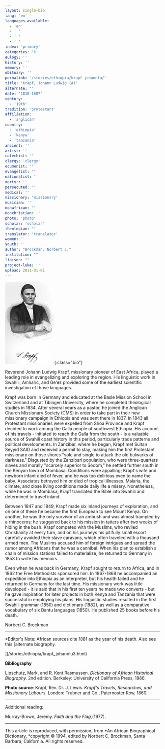 ```yaml
---
layout: single-bio
lang: 'en'
languages-available:
  - 'en'
  - ' '
  - ' '
  - ' '
index: 'primary'
categories: 'k'
eulogy: ''
history: ''
memory: ''
obituary: ''
permalink: '/stories/ethiopia/krapf-johannlu/'
title: "Krapf, Johann Ludwig (A)"
alternate: ""
date: '1810-1887'
century:
  - '19th'
tradition: 'protestant'
affiliation:
  - 'anglican'
country:
  - 'ethiopia'
  - 'kenya'
  - 'tanzania'
ancient: ''
artist: ''
catechist: ''
clergy: 'clergy'
ecumenist: ''
evangelist: ''
nationalist: ''
martyr: ''
persecuted: ''
medical: ''
missionary: 'missionary'
musician: ''
nonafrican: ''
nonchristian: ''
photo: 'photo'
scholar: 'scholar'
theologian: ''
translator: 'translator'
women: ''
youth: ''
author: "Brockman, Norbert C."
institution: ""
liaison: ""
project-luke: ''
upload: 2011-01-01
---
```


![image](/images/bio-pics/ethiopia/krapf-johannlu/krapf.jpg){:class="bio"}

Reverend Johann Ludwig Krapf, missionary pioneer of East Africa, played a leading role in evangelizing and exploring the region. His linguistic work in Swahili, Amharic, and Ge'ez provided some of the earliest scientific investigation of those languages.

Krapf was born in Germany and educated at the Basle Mission School in Switzerland and at Tibingen University, where he completed theological studies in 1834. After several years as a pastor, he joined the Anglican Church Missionary Society (CMS) in order to take part in their new missionary campaign in Ethiopia and was sent there in 1837. In 1843 all Protestant missionaries were expelled from Shoa Province and Krapf decided to work among the Galla people of southwest Ethiopia. His account of his travels - initiated to reach the Galla from the south - is a valuable source of Swahili coast history in this period, particularly trade patterns and political developments. In Zanzibar, where he began, Krapf met Sultan Seyyid SAID and received a permit to stay, making him the first Protestant missionary on those shores "sole and single to attack the old bulwarks of darkness." Disgusted by the Zanzibari population, who were three-quarters slaves and morally "scarcely superior to Sodom," he settled further south in the Kenyan town of Mombasa. Conditions were appalling; Krapf's wife and newborn infant died of fever, and he was too delirious even to name the baby. Associates betrayed him or died of tropical illnesses. Malaria, the climate, and close living conditions made daily life a misery. Nonetheless, while he was in Mombasa, Krapf translated the Bible into Swahili and determined to travel inland.

Between 1847 and 1849, Krapf made six inland journeys of exploration, and on one of these he became the first European to see Mount Kenya. On another, he was the only survivor of an ambush and was almost trampled by a rhinoceros; he staggered back to his mission in tatters after two weeks of hiding in the bush. Krapf competed with the Muslims, who reviled Christianity at every turn, and on his journeys his pitifully small escort carefully avoided their slave caravans, which often traveled with a thousand armed men. The Muslims accused him of foreign intrigues and spread the rumor among Africans that he was a cannibal. When his plan to establish a chain of mission stations failed to materialize, he returned to Germany in 1853 to write his memoirs.

Even when he was back in Germany, Krapf sought to return to Africa, and in 1862 the Free Methodists sponsored him. In 1867-1868 he accompanied an expedition into Ethiopia as an interpreter, but his health failed and he returned to Germany for the last time. His missionary work was little developed - it is said that in his first ten  years he made two converts - but he gave inspiration for later projects in both Kenya and Tanzania that were successful in employing his plans. His linguistic studies resulted in the first Swahili grammar (1850) and dictionary (1882), as well as a comparative vocabulary of six Bantu languages (1850). He published 25 books before his death.

Norbert C. Brockman

---

*Editor's Note: African sources cite 1881 as the year of his death.
Also see this [alternate biography.

](/stories/ethiopia/krapf_johannlu3.html)

**Bibliography**

Lipschutz, Mark, and R. Kent Rasmussen.  *Dictionary of African Historical Biography.*  2nd edition.  Berkeley: University of California Press, 1986.

**Photo source**: Krapf, Rev. Dr. J. Lewis. *Krapf's Travels, Researches, and Missionary Labours.* London: Trubner and Co., Paternoster Row, 1860.

---

Additional reading:

Murray-Brown, Jeremy.  *Faith and the Flag,*(1977).

---

This article is reproduced, with permission, from *An African Biographical Dictionary, *copyright &copy; 1994, edited by Norbert C. Brockman, Santa Barbara, California. All rights reserved.
